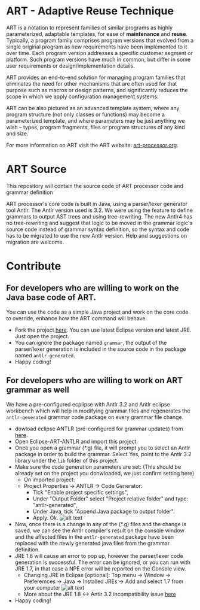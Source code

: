 # ART - Adaptive Reuse Technique

ART is a notation to represent families of similar programs as highly parameterized, adaptable templates, for ease of **maintenance** and **reuse**. Typically, a program family comprises program versions that evolved from a single original program as new requirements have been implemented to it over time. Each program version addresses a specific customer segment or platform. Such program versions have much in common, but differ in some user requirements or design/implementation details.

ART provides an end-to-end solution for managing program families that eliminates the need for other mechanisms that are often used for that purpose such as macros or design patterns, and significantly reduces the scope in which we apply configuration management systems.

ART can be also pictured as an advanced template system, where any program structure (not only classes or functions) may become a parameterized template, and where parameters may be just anything we wish – types, program fragments, files or program structures of any kind and size.

For more information on ART visit the ART website: [art-processor.org](http://art-processor.org "ART Website").

# ART Source
This repository will contain the source code of ART processor code and grammar definition

ART processor's core code is built in Java, using a parser/lexer generator tool Antlr. The Antlr version used is 3.2. We were using the feature to define grammars to output AST trees and using tree-rewriting. The new Antlr4 has no tree-rewriting and suggest that logic to be moved in the grammar logic's source code instead of grammar syntax definition, so the syntax and code has to be migrated to use the new Antlr version. Help and suggestions on migration are welcome.

# Contribute

## For developers who are willing to work on the Java base code of ART.

You can use the code as a simple Java project and work on the core code to override, enhance how the ART command will behave.

  - Fork the project [here](http://github.com/art-processor/art-source/ "Art Source"). You can use latest Eclipse version and latest JRE. Just open the project.
  - You can ignore the package named `grammar`, the output of the parser/lexer generation is included in the source code in the package named `antlr-generated`.
  - Happy coding!
  
## For developers who are willing to work on ART grammar as well

We have a pre-configured ecplipse with Antlr 3.2 and Antlr eclipse workbench which will help in modifying grammar files and regenerates the `antlr-generated` grammar code package on every grammar file change.

  - dowload eclipse ANTLR (pre-configured for grammar updates) from [here](http://fiddle.art-processor.org/fileShare/eclipse-ART-ANTLR.zip "Eclipse-ART-ANTLR").
  - Open Eclipse-ART-ANTLR and import this project.
  - Once you open a grammar (*.g) file, it will prompt you to select an Antlr package in order to build the grammar. Select Yes, point to the Antlr 3.2 library under the `lib` folder of this project.
  - Make sure the code generation parameters are set:
  (This should be already set on the project you donwloaded, we just confirm setting here)
    - On imported project:
    - Project Properties -> ANTLR -> Code Generator: 
      - Tick "Enable project specific settings",
      - Under "Output Folder" select "Project relative folder" and type: "antlr-generated",
      - Under Java, tick "Append Java package to output folder".
      - Apply. Ok.
      ![alt text](http://http://art-processor.org/img/docimg/antlr-setting.png "Antlr Settings")
  - Now, once there is a change in any of the (*.g) files and the change is saved, we can see the Antlr compiler's result on the console window and the affected files in the `antlr-generated` package have been replaced with the newly generated java files from the grammar definition.
  - JRE 1.8 will cause an error to pop up, however the parser/lexer code generation is successful. The error can be ignored, or you can run with JRE 1.7, in that case a NPE error will be reported on the Console view.
     - Changing JRE in Eclipse [optional]: Top menu -> Window -> Preferemces -> Java -> Installed JREs -> Add and select 1.7 from your computer
     ![alt text](http://http://art-processor.org/img/docimg/jre-setting.png "JRE Settings")
     - More about the JRE 1.8 <-> Antlr 3.2 incompatibility issue [here](http://stackoverflow.com/questions/22366415/antlr-plugin-in-eclipse#22367682)
  - Happy coding!
  
